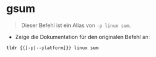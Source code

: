 # gsum

> Dieser Befehl ist ein Alias von `-p linux sum`.

- Zeige die Dokumentation für den originalen Befehl an:

`tldr {{[-p|--platform]}} linux sum`
